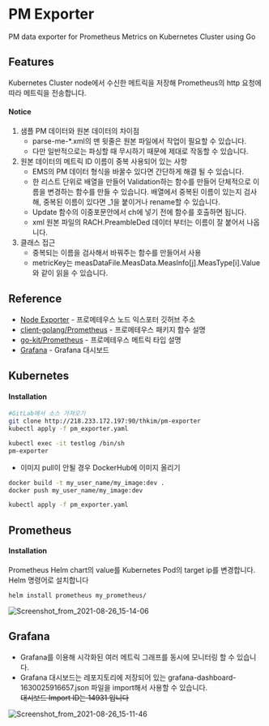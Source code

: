# PM Exporter
PM data exporter for Prometheus Metrics on Kubernetes Cluster using Go  

## Features


Kubernetes Cluster node에서 수신한 메트릭을 저장해 Prometheus의 http 요청에 따라 메트릭을 전송합니다.

#### Notice
1. 샘플 PM 데이터와 원본 데이터의 차이점
    - parse-me-*.xml의 맨 윗줄은 원본 파일에서 작업이 필요할 수 있습니다.  
    - 다만 일반적으로는 파싱할 때 무시하기 때문에 제대로 작동할 수 있습니다.  
1. 원본 데이터의 메트릭 ID 이름이 중복 사용되어 있는 사항  
    - EMS의 PM 데이터 형식을 바꿀수 있다면 간단하게 해결 될 수 있습니다.
    - 한 리스트 단위로 배열을 만들어 Validation하는 함수를 만들어 단체적으로 이름을 변경하는 함수를 만들 수 있습니다. 배열에서 중복된 이름이 있는지 검사해, 중복된 이름이 있다면 _1을 붙이거나 rename할 수 있습니다. 
    - Update 함수의 이중포문안에서 ch에 넣기 전에 함수를 호출하면 됩니다.
    - xml 원본 파일의 RACH.PreambleDed 데이터 부터는 이름이 잘 붙어서 나옵니다.
1. 클래스 접근
    - 중복되는 이름을 검사해서 바꿔주는 함수를 만들어서 사용
    - metricKey는 measDataFile.MeasData.MeasInfo[j].MeasType[i].Value 와 같이 읽을 수 있습니다.  

## Reference

- [Node Exporter](https://github.com/prometheus/node_exporter/blob/master/node_exporter.go) - 프로메테우스 노드 익스포터 깃허브 주소
- [client-golang/Prometheus](https://pkg.go.dev/github.com/prometheus/client_golang/prometheus#BuildFQName) - 프로메테우스 패키지 함수 설명
- [go-kit/Prometheus](https://pkg.go.dev/github.com/go-kit/kit/metrics/prometheus) - 프로메테우스 메트릭 타입 설명
- [Grafana](https://grafana.com/grafana/dashboards/14931) - Grafana 대시보드 

## Kubernetes
#### Installation

```sh
#GitLab에서 소스 가져오기
git clone http://218.233.172.197:90/thkim/pm-exporter
kubectl apply -f pm_exporter.yaml

kubectl exec -it testlog /bin/sh
pm-exporter
```

* 이미지 pull이 안될 경우 DockerHub에 이미지 올리기
```sh
docker build -t my_user_name/my_image:dev .
docker push my_user_name/my_image:dev 

kubectl apply -f pm_exporter.yaml
```

## Prometheus
#### Installation

Prometheus Helm chart의 value를 Kubernetes Pod의 target ip를 변경합니다.  
Helm 명령어로 설치합니다
```sh
helm install prometheus my_prometheus/
```
![Screenshot_from_2021-08-26_15-14-06](/uploads/c09a5c92b0ed37fd4682ddd274133a1b/Screenshot_from_2021-08-26_15-14-06.png)

## Grafana
- Grafana를 이용해 시각화된 여러 메트릭 그래프를 동시에 모니터링 할 수 있습니다.  
- Grafana 대시보드는 레포지토리에 저장되어 있는 grafana-dashboard-1630025916657.json 파일을 import해서 사용할 수 있습니다.  
~~대시보드 Import ID는 14931 입니다~~


![Screenshot_from_2021-08-26_15-11-46](/uploads/c3ba66ec8cd47034187570e5bba04994/Screenshot_from_2021-08-26_15-11-46.png)
